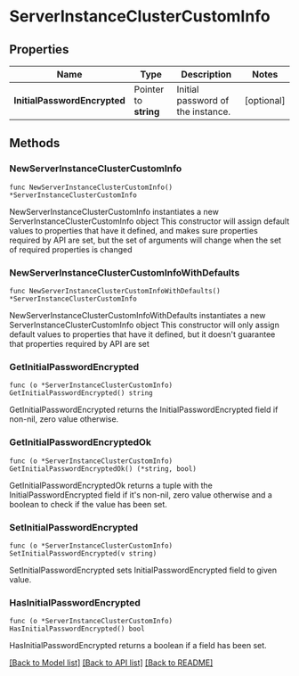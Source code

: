 # ServerInstanceClusterCustomInfo

## Properties

Name | Type | Description | Notes
------------ | ------------- | ------------- | -------------
**InitialPasswordEncrypted** | Pointer to **string** | Initial password of the instance. | [optional] 

## Methods

### NewServerInstanceClusterCustomInfo

`func NewServerInstanceClusterCustomInfo() *ServerInstanceClusterCustomInfo`

NewServerInstanceClusterCustomInfo instantiates a new ServerInstanceClusterCustomInfo object
This constructor will assign default values to properties that have it defined,
and makes sure properties required by API are set, but the set of arguments
will change when the set of required properties is changed

### NewServerInstanceClusterCustomInfoWithDefaults

`func NewServerInstanceClusterCustomInfoWithDefaults() *ServerInstanceClusterCustomInfo`

NewServerInstanceClusterCustomInfoWithDefaults instantiates a new ServerInstanceClusterCustomInfo object
This constructor will only assign default values to properties that have it defined,
but it doesn't guarantee that properties required by API are set

### GetInitialPasswordEncrypted

`func (o *ServerInstanceClusterCustomInfo) GetInitialPasswordEncrypted() string`

GetInitialPasswordEncrypted returns the InitialPasswordEncrypted field if non-nil, zero value otherwise.

### GetInitialPasswordEncryptedOk

`func (o *ServerInstanceClusterCustomInfo) GetInitialPasswordEncryptedOk() (*string, bool)`

GetInitialPasswordEncryptedOk returns a tuple with the InitialPasswordEncrypted field if it's non-nil, zero value otherwise
and a boolean to check if the value has been set.

### SetInitialPasswordEncrypted

`func (o *ServerInstanceClusterCustomInfo) SetInitialPasswordEncrypted(v string)`

SetInitialPasswordEncrypted sets InitialPasswordEncrypted field to given value.

### HasInitialPasswordEncrypted

`func (o *ServerInstanceClusterCustomInfo) HasInitialPasswordEncrypted() bool`

HasInitialPasswordEncrypted returns a boolean if a field has been set.


[[Back to Model list]](../README.md#documentation-for-models) [[Back to API list]](../README.md#documentation-for-api-endpoints) [[Back to README]](../README.md)


